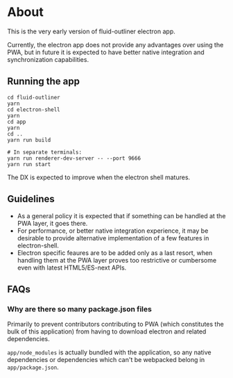 # About

This is the very early version of fluid-outliner electron app.

Currently, the electron app does not provide any advantages over using the PWA, but in future it is expected to have better native integration and synchronization capabilities.

## Running the app 

```
cd fluid-outliner
yarn
cd electron-shell
yarn
cd app
yarn
cd ..
yarn run build

# In separate terminals: 
yarn run renderer-dev-server -- --port 9666
yarn run start
```

The DX is expected to improve when the electron shell matures. 

## Guidelines

- As a general policy it is expected that if something can be handled at the PWA layer, it goes there. 
- For performance, or better native integration experience, it may be desirable to provide alternative implementation of a few features in electron-shell.
- Electron specific feaures are to be added only as a last resort, when handling them at the PWA layer proves too restrictive or cumbersome even with latest HTML5/ES-next APIs.

## FAQs

### Why are there so many package.json files

Primarily to prevent contributors contributing to PWA (which constitutes the bulk of this application) from having to download electron and related dependencies.

`app/node_modules` is actually bundled with the application, so any native dependencies or dependencies which can't be webpacked belong in `app/package.json`.
